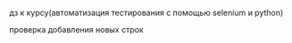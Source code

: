 
дз к курсу(автоматизация тестирования с помощью selenium и python)

проверка добавления новых строк


